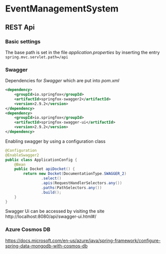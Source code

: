 # EventManagementSystem

## REST Api

### Basic settings

The base path is set in the file *application.properties* by inserting the entry `spring.mvc.servlet.path=/api`



### Swagger

Dependencies for *Swagger* which are put into *pom.xml*

```xml
<dependency>
    <groupId>io.springfox</groupId>
    <artifactId>springfox-swagger2</artifactId>
    <version>2.9.2</version>
</dependency>
<dependency>
    <groupId>io.springfox</groupId>
    <artifactId>springfox-swagger-ui</artifactId>
    <version>2.9.2</version>
</dependency>
```

Enabling swagger by using a configuration class

```java
@Configuration
@EnableSwagger2
public class ApplicationConfig {
    @Bean
    public Docket apiDocket() {
        return new Docket(DocumentationType.SWAGGER_2)
                .select()
                .apis(RequestHandlerSelectors.any())
                .paths(PathSelectors.any())
                .build();
    }
}
```

Swagger Ui can be accessed by visiting the site http://localhost:8080/api/swagger-ui.html#/

### Azure Cosmos DB
https://docs.microsoft.com/en-us/azure/java/spring-framework/configure-spring-data-mongodb-with-cosmos-db
